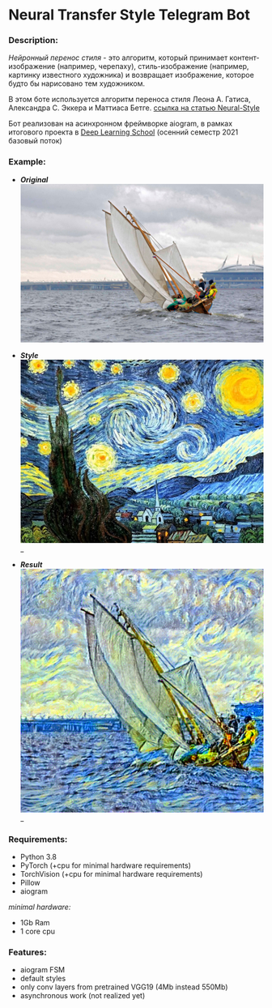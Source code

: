 # Neural Transfer Style Telegram Bot

### Description:


*Нейронный перенос стиля* - это алгоритм, который принимает контент-изображение (например, черепаху), стиль-изображение (например, картинку известного художника) и возвращает изображение, которое будто бы нарисовано тем художником.

В этом боте используется алгоритм переноса стиля 
Леона А. Гатиса, Александра С. Эккера и Маттиаса Бетге.
[ссылка на статью Neural-Style](https://arxiv.org/abs/1508.06576)

Бот реализован на асинхронном фреймворке aiogram, в рамках итогового проекта в [Deep Learning School](https://www.dlschool.org) (осенний семестр 2021 базовый поток)

### Example:
- **_Original_**
![](images/example/content.jpg)

- **_Style_** </br>
![](images/example/style.jpg)_

- **_Result_** </br>
![](images/example/result.png)_

### Requirements:

- Python 3.8
- PyTorch (+cpu for minimal hardware requirements)
- TorchVision (+cpu for minimal hardware requirements)
- Pillow
- aiogram

_minimal hardware:_
- 1Gb Ram
- 1 core cpu

### Features:
- aiogram FSM
- default styles
- only conv layers from pretrained VGG19 (4Mb instead 550Mb)
- asynchronous work (not realized yet)
